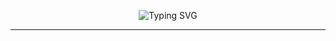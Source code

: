 <p align="center">
  <img src="https://readme-typing-svg.herokuapp.com?font=Fira+Code&weight=600&pause=1000&color=206F92&center=true&width=435&lines=Bonjour+%F0%9F%91%8B%2C+je+suis+Mickael+Nomel;D%C3%A9veloppeur+Backend+Python;D%C3%A9veloppeur+Fullstack" alt="Typing SVG" />
</p>

---
